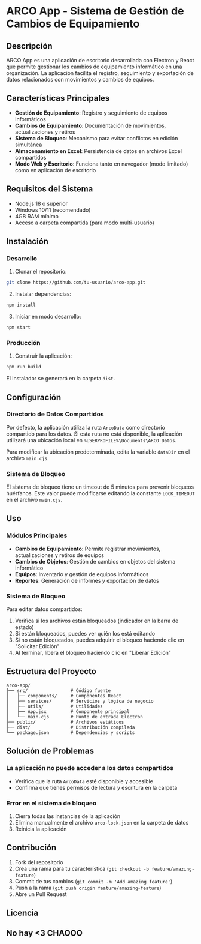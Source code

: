 # ARCO App - Sistema de Gestión de Cambios de Equipamiento

## Descripción
ARCO App es una aplicación de escritorio desarrollada con Electron y React que permite gestionar los cambios de equipamiento informático en una organización. La aplicación facilita el registro, seguimiento y exportación de datos relacionados con movimientos y cambios de equipos.

## Características Principales
- **Gestión de Equipamiento**: Registro y seguimiento de equipos informáticos
- **Cambios de Equipamiento**: Documentación de movimientos, actualizaciones y retiros
- **Sistema de Bloqueo**: Mecanismo para evitar conflictos en edición simultánea
- **Almacenamiento en Excel**: Persistencia de datos en archivos Excel compartidos
- **Modo Web y Escritorio**: Funciona tanto en navegador (modo limitado) como en aplicación de escritorio

## Requisitos del Sistema
- Node.js 18 o superior
- Windows 10/11 (recomendado)
- 4GB RAM mínimo
- Acceso a carpeta compartida (para modo multi-usuario)

## Instalación

### Desarrollo
1. Clonar el repositorio:
```bash
git clone https://github.com/tu-usuario/arco-app.git
```

2. Instalar dependencias:
```bash
npm install
```

3. Iniciar en modo desarrollo:
```bash
npm start
```

### Producción
1. Construir la aplicación:
```bash
npm run build
```

El instalador se generará en la carpeta `dist`.

## Configuración

### Directorio de Datos Compartidos
Por defecto, la aplicación utiliza la ruta `ArcoData` como directorio compartido para los datos. Si esta ruta no está disponible, la aplicación utilizará una ubicación local en `%USERPROFILE%\Documents\ARCO_Datos`.

Para modificar la ubicación predeterminada, edita la variable `dataDir` en el archivo `main.cjs`.

### Sistema de Bloqueo
El sistema de bloqueo tiene un timeout de 5 minutos para prevenir bloqueos huérfanos. Este valor puede modificarse editando la constante `LOCK_TIMEOUT` en el archivo `main.cjs`.

## Uso

### Módulos Principales
- **Cambios de Equipamiento**: Permite registrar movimientos, actualizaciones y retiros de equipos
- **Cambios de Objetos**: Gestión de cambios en objetos del sistema informático
- **Equipos**: Inventario y gestión de equipos informáticos
- **Reportes**: Generación de informes y exportación de datos

### Sistema de Bloqueo
Para editar datos compartidos:

1. Verifica si los archivos están bloqueados (indicador en la barra de estado)
2. Si están bloqueados, puedes ver quién los está editando
3. Si no están bloqueados, puedes adquirir el bloqueo haciendo clic en "Solicitar Edición"
4. Al terminar, libera el bloqueo haciendo clic en "Liberar Edición"

## Estructura del Proyecto
```
arco-app/
├── src/                # Código fuente
│   ├── components/     # Componentes React
│   ├── services/       # Servicios y lógica de negocio
│   ├── utils/          # Utilidades
│   ├── App.jsx         # Componente principal
│   └── main.cjs        # Punto de entrada Electron
├── public/             # Archivos estáticos
├── dist/               # Distribución compilada
└── package.json        # Dependencias y scripts
```

## Solución de Problemas

### La aplicación no puede acceder a los datos compartidos
- Verifica que la ruta `ArcoData` esté disponible y accesible
- Confirma que tienes permisos de lectura y escritura en la carpeta

### Error en el sistema de bloqueo
1. Cierra todas las instancias de la aplicación
2. Elimina manualmente el archivo `arco-lock.json` en la carpeta de datos
3. Reinicia la aplicación

## Contribución
1. Fork del repositorio
2. Crea una rama para tu característica (`git checkout -b feature/amazing-feature`)
3. Commit de tus cambios (`git commit -m 'Add amazing feature'`)
4. Push a la rama (`git push origin feature/amazing-feature`)
5. Abre un Pull Request

## Licencia
## No hay <3 CHAOOO
